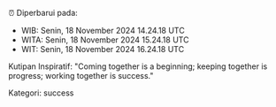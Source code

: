 ⏰ Diperbarui pada:
- WIB: Senin, 18 November 2024 14.24.18 UTC
- WITA: Senin, 18 November 2024 15.24.18 UTC
- WIT: Senin, 18 November 2024 16.24.18 UTC

Kutipan Inspiratif:
"Coming together is a beginning; keeping together is progress; working together is success."


Kategori: success

